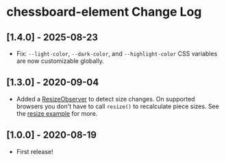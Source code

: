 # chessboard-element Change Log

## [1.4.0] - 2025-08-23

* Fix: `--light-color`, `--dark-color`, and `--highlight-color` CSS variables are now customizable globally.

## [1.3.0] - 2020-09-04

* Added a [ResizeObserver](https://developer.mozilla.org/en-US/docs/Web/API/ResizeObserver) to detect size changes. On supported browsers you don't have to call `resize()` to recalculate piece sizes. See the [resize example](http://localhost:8000/chessboard-element/examples/3007-resize/) for more.

## [1.0.0] - 2020-08-19

* First release!
